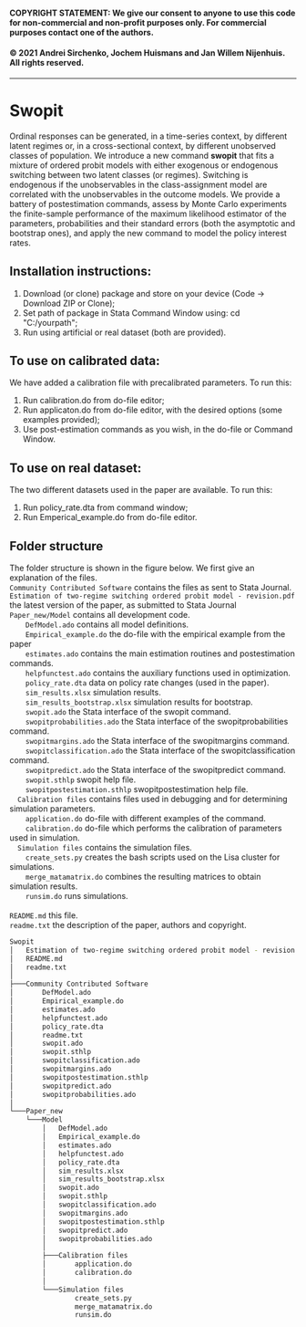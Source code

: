 #### COPYRIGHT STATEMENT: We give our consent to anyone to use this code for non-commercial and non-profit purposes only. For commercial purposes contact one of the authors. 
#### © 2021 Andrei Sirchenko, Jochem Huismans and Jan Willem Nijenhuis. All rights reserved.
------------------------------------------------------------------------------
# Swopit
Ordinal responses can be generated, in a time-series context, by different latent regimes or, in a cross-sectional context, by different unobserved classes of population. We introduce a new command **swopit** that fits a mixture of ordered probit models with either exogenous or endogenous switching between two latent classes (or regimes). Switching is endogenous if the unobservables in the class-assignment model are correlated with the unobservables in the outcome models. We provide a battery of postestimation commands, assess by Monte Carlo experiments the finite-sample performance of the maximum likelihood estimator of the parameters, probabilities and their standard errors (both the asymptotic and bootstrap ones), and apply the new command to model the policy interest rates.

## Installation instructions:
1. Download (or clone) package and store on your device (Code -> Download ZIP or Clone);
2. Set path of package in Stata Command Window using: cd "C:/yourpath";
3. Run using artificial or real dataset (both are provided).

## To use on calibrated data:
We have added a calibration file with precalibrated parameters. To run this:
1. Run calibration.do from do-file editor;
2. Run applicaton.do from do-file editor, with the desired options (some examples provided);
3. Use post-estimation commands as you wish, in the do-file or Command Window.

## To use on real dataset:
The two different datasets used in the paper are available. To run this:
1. Run policy_rate.dta from command window;
2. Run Emperical_example.do from do-file editor.

## Folder structure
The folder structure is shown in the figure below. We first give an explanation of the files.<br />
`Community Contributed Software` contains the files as sent to Stata Journal.<br />
`Estimation of two-regime switching ordered probit model - revision.pdf` the latest version of the paper, as submitted to Stata Journal <br />
`Paper_new/Model` contains all development code.<br />
&emsp;&emsp;`DefModel.ado` contains all model definitions.<br />
&emsp;&emsp;`Empirical_example.do` the do-file with the empirical example from the paper <br />
&emsp;&emsp;`estimates.ado` contains the main estimation routines and postestimation commands.<br />
&emsp;&emsp;`helpfunctest.ado` contains the auxiliary functions used in optimization.<br />
&emsp;&emsp;`policy_rate.dta` data on policy rate changes (used in the paper). <br />
&emsp;&emsp;`sim_results.xlsx` simulation results. <br />
&emsp;&emsp;`sim_results_bootstrap.xlsx` simulation results for bootstrap. <br />
&emsp;&emsp;`swopit.ado` the Stata interface of the swopit command.<br />
&emsp;&emsp;`swopitprobabilities.ado` the Stata interface of the swopitprobabilities command.<br />
&emsp;&emsp;`swopitmargins.ado` the Stata interface of the swopitmargins command.<br />
&emsp;&emsp;`swopitclassification.ado` the Stata interface of the swopitclassification command.<br />
&emsp;&emsp;`swopitpredict.ado` the Stata interface of the swopitpredict command.<br />
&emsp;&emsp;`swopit.sthlp` swopit help file.<br />
&emsp;&emsp;`swopitpostestimation.sthlp` swopitpostestimation help file.<br />
&emsp;`Calibration files` contains files used in debugging and for determining simulation parameters. <br />
&emsp;&emsp;`application.do` do-file with different examples of the command.<br />
&emsp;&emsp;`calibration.do` do-file which performs the calibration of parameters used in simulation.<br />
&emsp;`Simulation files` contains the simulation files. <br />
&emsp;&emsp;`create_sets.py` creates the bash scripts used on the Lisa cluster for simulations. <br />
&emsp;&emsp;`merge_matamatrix.do` combines the resulting matrices to obtain simulation results. <br />
&emsp;&emsp;`runsim.do` runs simulations. <br />   
`README.md` this file. <br />
`readme.txt` the description of the paper, authors and copyright. <br />

```bash
Swopit
│   Estimation of two-regime switching ordered probit model - revision.pdf
│   README.md
│   readme.txt
│
├───Community Contributed Software
│       DefModel.ado
│       Empirical_example.do
│       estimates.ado
│       helpfunctest.ado
│       policy_rate.dta
│       readme.txt
│       swopit.ado
│       swopit.sthlp
│       swopitclassification.ado
│       swopitmargins.ado
│       swopitpostestimation.sthlp
│       swopitpredict.ado
│       swopitprobabilities.ado
│
└───Paper_new
    └───Model
        │   DefModel.ado
        │   Empirical_example.do
        │   estimates.ado
        │   helpfunctest.ado
        │   policy_rate.dta
        │   sim_results.xlsx
        │   sim_results_bootstrap.xlsx
        │   swopit.ado
        │   swopit.sthlp
        │   swopitclassification.ado
        │   swopitmargins.ado
        │   swopitpostestimation.sthlp
        │   swopitpredict.ado
        │   swopitprobabilities.ado
        │
        ├───Calibration files
        │       application.do
        │       calibration.do
        │
        └───Simulation files
                create_sets.py
                merge_matamatrix.do
                runsim.do
```
